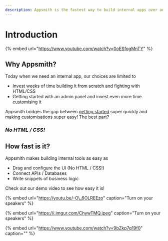 ```yaml
---
description: Appsmith is the fastest way to build internal apps over any database or API
---
```


# Introduction

{% embed url="https://www.youtube.com/watch?v=0oESfogMnTY" %}



## Why Appsmith?

Today when we need an internal app, our choices are limited to

* Invest weeks of time building it from scratch and fighting with HTML/CSS
* Getting started with an admin panel and invest even more time customising it

Appsmith bridges the gap between [getting started](quick-start.md) super quickly and making customisations super easy! The best part?

### _No HTML / CSS!_

## How fast is it?

Appsmith makes building internal tools as easy as

* Drag and configure the UI \(No HTML / CSS!\)
* Connect APIs / Databases
* Write snippets of business logic

Check out our demo video to see how easy it is!

{% embed url="https://youtu.be/-O\_6OLREEzo" caption="Turn on your speakers" %}

{% embed url="https://i.imgur.com/ChywTMQ.jpeg" caption="Turn on your speakers" %}

{% embed url="https://www.youtube.com/watch?v=9bZkp7q19f0" caption="" %}

